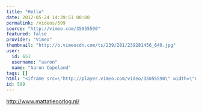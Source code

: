 ```yaml
---
title: "Hello"
date: 2012-05-24 14:39:51 00:00
permalink: /videos/599
source: "http://vimeo.com/35055590"
featured: false
provider: "Vimeo"
thumbnail: "http://b.vimeocdn.com/ts/239/281/239281456_640.jpg"
user:
  id: 651
  username: "aaron"
  name: "Aaron Copeland"
tags: []
html: "<iframe src=\"http://player.vimeo.com/video/35055590\" width=\"640\" height=\"360\" frameborder=\"0\" webkitallowfullscreen mozallowfullscreen allowfullscreen></iframe>"
id: 599
---
```


http://www.mattatjeoorlog.nl/